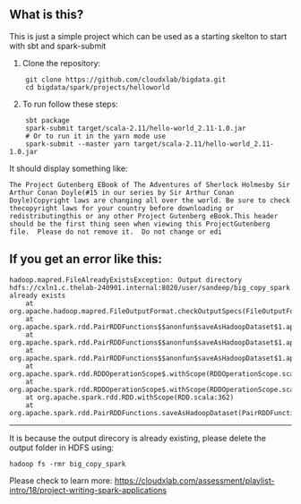 ## What is this?

This is just a simple project which can be used as a starting skelton to start with sbt and spark-submit

1. Clone the repository:
```
	git clone https://github.com/cloudxlab/bigdata.git
	cd bigdata/spark/projects/helloworld
```
2. To run follow these steps:
```
	sbt package
	spark-submit target/scala-2.11/hello-world_2.11-1.0.jar
	# Or to run it in the yarn mode use
	spark-submit --master yarn target/scala-2.11/hello-world_2.11-1.0.jar
```

It should display something like:

	The Project Gutenberg EBook of The Adventures of Sherlock Holmesby Sir Arthur Conan Doyle(#15 in our series by Sir Arthur Conan Doyle)Copyright laws are changing all over the world. Be sure to check thecopyright laws for your country before downloading or redistributingthis or any other Project Gutenberg eBook.This header should be the first thing seen when viewing this ProjectGutenberg file.  Please do not remove it.  Do not change or edi


If you get an error like this:
---
	hadoop.mapred.FileAlreadyExistsException: Output directory hdfs://cxln1.c.thelab-240901.internal:8020/user/sandeep/big_copy_spark already exists
		at org.apache.hadoop.mapred.FileOutputFormat.checkOutputSpecs(FileOutputFormat.java:131)
		at org.apache.spark.rdd.PairRDDFunctions$$anonfun$saveAsHadoopDataset$1.apply$mcV$sp(PairRDDFunctions.scala:1191)
		at org.apache.spark.rdd.PairRDDFunctions$$anonfun$saveAsHadoopDataset$1.apply(PairRDDFunctions.scala:1168)
		at org.apache.spark.rdd.PairRDDFunctions$$anonfun$saveAsHadoopDataset$1.apply(PairRDDFunctions.scala:1168)
		at org.apache.spark.rdd.RDDOperationScope$.withScope(RDDOperationScope.scala:151)
		at org.apache.spark.rdd.RDDOperationScope$.withScope(RDDOperationScope.scala:112)
		at org.apache.spark.rdd.RDD.withScope(RDD.scala:362)
		at org.apache.spark.rdd.PairRDDFunctions.saveAsHadoopDataset(PairRDDFunctions.scala:1168)
	
---
It is because the output direcory is already existing, please delete the output folder in HDFS using:

	hadoop fs -rmr big_copy_spark

Please check to learn more: https://cloudxlab.com/assessment/playlist-intro/18/project-writing-spark-applications


